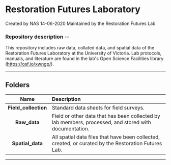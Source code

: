 # Restoration Futures Laboratory

Created by NAS 14-06-2020
Maintained by the Restoration Futures Lab

### Repository description --

This repository includes raw data, collated data, and spatial data of the Restoration Futures Laboratory at the University of Victoria. Lab protocols, manuals, and literature are found in the lab's Open Science Facilities library (https://osf.io/xwngp/).

*** 

## Folders

| Name | Description |
| :---: | :--- |
| <b>Field_collection</b> | Standard data sheets for field surveys. |
| <b>Raw_data</b> | Field or other data that has been collected by lab members, processed, and stored with documentation. |
| <b>Spatial_data</b> | All spatial data files that have been collected, created, or curated by the Restoration Futures Lab. |

*** 
